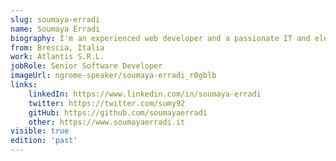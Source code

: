 ```yaml
---
slug: soumaya-erradi
name: Soumaya Erradi
biography: I'm an experienced web developer and a passionate IT and electronics instructor. I'm specialized in frontend applications and currently I'm a Senior Software Developer in a blockchain app development team. I spend most of my time exploring what's new in the tech world and helping other developers improve their skills.
from: Brescia, Italia
work: Atlantis S.R.L.
jobRole: Senior Software Developer
imageUrl: ngrome-speaker/soumaya-erradi_r0gblb
links:
    linkedIn: https://www.linkedin.com/in/soumaya-erradi
    twitter: https://twitter.com/sumy92
    gitHub: https://github.com/soumayaerradi
    other: https://www.soumayaerradi.it
visible: true
edition: 'past'
---
```

